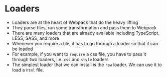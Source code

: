 # Loaders

- Loaders are at the heart of Webpack that do the heavy lifting
- They parse files, run some transformation and pass them to Webpack
- There are many loaders that are already available including TypeScript, LESS, SASS, and more
- Whenever you require a file, it has to go through a loader so that it can be loaded
- For example, if you want to `require` a css file, you have to pass it through two loaders, i.e. `css` and `style` loaders
- The simplest loader that we can install is the `raw` loader. We can use it to load a `html` file.


